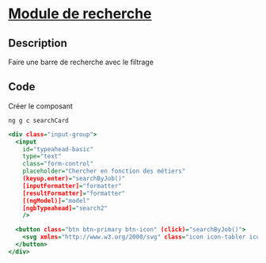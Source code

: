 # [Module de recherche](readme.md)

## Description

Faire une barre de recherche avec le filtrage

## Code

Créer le composant

```console
ng g c searchCard
```

```htm
<div class="input-group">
  <input
    id="typeahead-basic"
    type="text"
    class="form-control"
    placeholder="Chercher en fonction des métiers"
    (keyup.enter)="searchByJob()"
    [inputFormatter]="formatter"
    [resultFormatter]="formatter"
    [(ngModel)]="model"
    [ngbTypeahead]="search2"
    />

  <button class="btn btn-primary btn-icon" (click)="searchByJob()">
    <svg xmlns="http://www.w3.org/2000/svg" class="icon icon-tabler icon-tabler-search" width="24" height="24" viewBox="0 0 24 24" stroke-width="2" stroke="currentColor" fill="none" stroke-linecap="round" stroke-linejoin="round"> <path stroke="none" d="M0 0h24v24H0z" fill="none"></path> <circle cx="10" cy="10" r="7"></circle> <line x1="21" y1="21" x2="15" y2="15"></line> </svg>
  </button>
</div>

```
